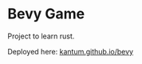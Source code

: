 # Bevy Game

Project to learn rust.

Deployed here: [kantum.github.io/bevy](https://kantum.github.io/bevy)
